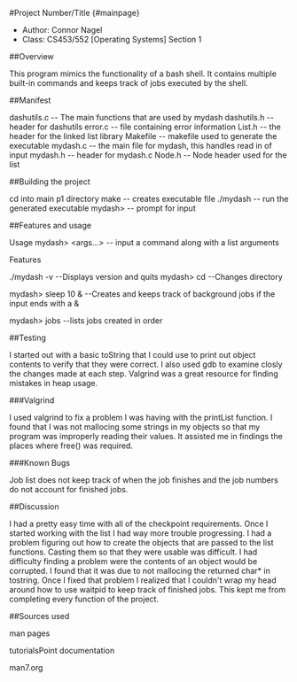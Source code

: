 #Project Number/Title {#mainpage}

* Author: Connor Nagel	
* Class: CS453/552 [Operating Systems] Section 1

##Overview

This program mimics the functionality of a bash shell. It contains multiple built-in
commands and keeps track of jobs executed by the shell.

##Manifest

dashutils.c -- The main functions that are used by mydash
dashutils.h -- header for dashutils
error.c     -- file containing error information
List.h	    -- the header for the linked list library
Makefile    -- makefile used to generate the executable
mydash.c    -- the main file for mydash, this handles read in of input
mydash.h    -- header for mydash.c
Node.h	    -- Node header used for the list

##Building the project

cd into main p1 directory
make 		 -- creates executable file
./mydash	 -- run the generated executable
mydash> 	 -- prompt for input



##Features and usage

Usage
mydash> <command> <args...> -- input a command along with a list arguments

Features

./mydash -v 		--Displays version and quits
mydash> cd <path>	--Changes directory

mydash> sleep 10 & 	--Creates and keeps track of background jobs if the input ends with a &

mydash> jobs		--lists jobs created in order


##Testing

I started out with a basic toString that I could use to print out object contents to 
verify that they were correct. I also used gdb to examine closly the changes made at each step. 
Valgrind was a great resource for finding mistakes in heap usage.

###Valgrind

I used valgrind to fix a problem I was having with the printList function. I found that I was not
mallocing some strings in my objects so that my program was improperly reading their values. It assisted me
in findings the places where free() was required.

###Known Bugs

Job list does not keep track of when the job finishes and the job numbers do not account for finished jobs.

##Discussion

I had a pretty easy time with all of the checkpoint requirements. Once I started working with the list 
I had way more trouble progressing. I had a problem figuring out how to create the objects that are
passed to the list functions. Casting them so that they were usable was difficult. I had difficulty 
finding a problem were the contents of an object would be corrupted. I found that it was due to not mallocing 
the returned char* in tostring. Once I fixed that problem I realized that I couldn't wrap my head around 
how to use waitpid to keep track of finished jobs. This kept me from completing every function of the project.

##Sources used

man pages

tutorialsPoint documentation

man7.org
